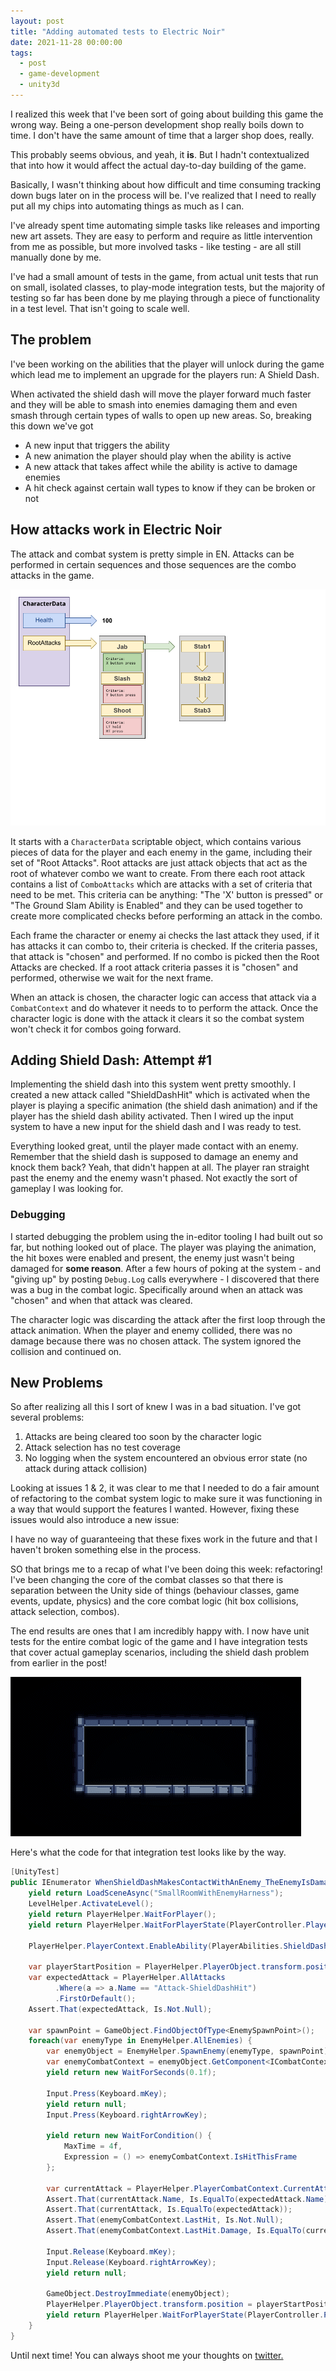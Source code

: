 ```yaml
---
layout: post
title: "Adding automated tests to Electric Noir"
date: 2021-11-28 00:00:00
tags:
  - post
  - game-development
  - unity3d
---
```


I realized this week that I've been sort of going about building this game the wrong way. Being a one-person development shop really boils down to time. I don't have the same amount of time that a larger shop does, really.

This probably seems obvious, and yeah, it **is**. But I hadn't contextualized that into how it would affect the actual day-to-day building of the game.

Basically, I wasn't thinking about how difficult and time consuming tracking down bugs later on in the process will be. I've realized that I need to really put all my chips into automating things as much as I can. 

I've already spent time automating simple tasks like releases and importing new art assets. They are easy to perform and require as little intervention from me as possible, but more involved tasks - like testing - are all still manually done by me.

I've had a small amount of tests in the game, from actual unit tests that run on small, isolated classes, to play-mode integration tests, but the majority of testing so far has been done by me playing through a piece of functionality in a test level. That isn't going to scale well.

## The problem

I've been working on the abilities that the player will unlock during the game which lead me to implement an upgrade for the players run: A Shield Dash.

When activated the shield dash will move the player forward much faster and they will be able to smash into enemies damaging them and even smash through certain types of walls to open up new areas. So, breaking this down we've got

- A new input that triggers the ability
- A new animation the player should play when the ability is active
- A new attack that takes affect while the ability is active to damage enemies
- A hit check against certain wall types to know if they can be broken or not

## How attacks work in Electric Noir

The attack and combat system is pretty simple in EN. Attacks can be performed in certain sequences and those sequences are the combo attacks in the game.

<img src="/electricnoir/how-attack-selection-works.png" />

It starts with a `CharacterData` scriptable object, which contains various pieces of data for the player and each enemy in the game, including their set of "Root Attacks". Root attacks are just attack objects that act as the root of whatever combo we want to create. From there each root attack contains a list of `ComboAttacks` which are attacks with a set of criteria that need to be met. This criteria can be anything: "The 'X' button is pressed" or "The Ground Slam Ability is Enabled" and they can be used together to create more complicated checks before performing an attack in the combo.

Each frame the character or enemy ai checks the last attack they used, if it has attacks it can combo to, their criteria is checked. If the criteria passes, that attack is "chosen" and performed. If no combo is picked then the Root Attacks are checked. If a root attack criteria passes it is "chosen" and performed, otherwise we wait for the next frame.

When an attack is chosen, the character logic can access that attack via a `CombatContext` and do whatever it needs to to perform the attack. Once the character logic is done with the attack it clears it so the combat system won't check it for combos going forward.

## Adding Shield Dash: Attempt #1

Implementing the shield dash into this system went pretty smoothly. I created a new attack called "ShieldDashHit" which is activated when the player is playing a specific animation (the shield dash animation) and if the player has the shield dash ability activated. Then I wired up the input system to have a new input for the shield dash and I was ready to test.

Everything looked great, until the player made contact with an enemy. Remember that the shield dash is supposed to damage an enemy and knock them back? Yeah, that didn't happen at all. The player ran straight past the enemy and the enemy wasn't phased. Not exactly the sort of gameplay I was looking for.

### Debugging

I started debugging the problem using the in-editor tooling I had built out so far, but nothing looked out of place. The player was playing the animation, the hit boxes were enabled and present, the enemy just wasn't being damaged for **some reason**. After a few hours of poking at the system - and "giving up" by posting `Debug.Log` calls everywhere - I discovered that there was a bug in the combat logic. Specifically around when an attack was "chosen" and when that attack was cleared.

The character logic was discarding the attack after the first loop through the attack animation. When the player and enemy collided, there was no damage because there was no chosen attack. The system ignored the collision and continued on.

## New Problems

So after realizing all this I sort of knew I was in a bad situation. I've got several problems:

1. Attacks are being cleared too soon by the character logic
2. Attack selection has no test coverage
3. No logging when the system encountered an obvious error state (no attack during attack collision)

Looking at issues 1 & 2, it was clear to me that I needed to do a fair amount of refactoring to the combat system logic to make sure it was functioning in a way that would support the features I wanted. However, fixing these issues would also introduce a new issue:

I have no way of guaranteeing that these fixes work in the future and that I haven't broken something else in the process.

SO that brings me to a recap of what I've been doing this week: refactoring! I've been changing the core of the combat classes so that there is separation between the Unity side of things (behaviour classes, game events, update, physics) and the core combat logic (hit box collisions, attack selection, combos).

The end results are ones that I am incredibly happy with. I now have unit tests for the entire combat logic of the game and I have integration tests that cover actual gameplay scenarios, including the shield dash problem from earlier in the post!

<img src="/electricnoir/adding-automated-tests-to-unity-integration.gif" />

Here's what the code for that integration test looks like by the way.

```csharp
[UnityTest]
public IEnumerator WhenShieldDashMakesContactWithAnEnemy_TheEnemyIsDamaged() {
    yield return LoadSceneAsync("SmallRoomWithEnemyHarness");
    LevelHelper.ActivateLevel();
    yield return PlayerHelper.WaitForPlayer();
    yield return PlayerHelper.WaitForPlayerState(PlayerController.PlayerStates.Idle);

    PlayerHelper.PlayerContext.EnableAbility(PlayerAbilities.ShieldDash);

    var playerStartPosition = PlayerHelper.PlayerObject.transform.position;
    var expectedAttack = PlayerHelper.AllAttacks
          .Where(a => a.Name == "Attack-ShieldDashHit")
          .FirstOrDefault();
    Assert.That(expectedAttack, Is.Not.Null);

    var spawnPoint = GameObject.FindObjectOfType<EnemySpawnPoint>();
    foreach(var enemyType in EnemyHelper.AllEnemies) {
        var enemyObject = EnemyHelper.SpawnEnemy(enemyType, spawnPoint);
        var enemyCombatContext = enemyObject.GetComponent<ICombatContext>();
        yield return new WaitForSeconds(0.1f);

        Input.Press(Keyboard.mKey);
        yield return null;
        Input.Press(Keyboard.rightArrowKey);

        yield return new WaitForCondition() {
            MaxTime = 4f,
            Expression = () => enemyCombatContext.IsHitThisFrame
        };

        var currentAttack = PlayerHelper.PlayerCombatContext.CurrentAttack;
        Assert.That(currentAttack.Name, Is.EqualTo(expectedAttack.Name));
        Assert.That(currentAttack, Is.EqualTo(expectedAttack));
        Assert.That(enemyCombatContext.LastHit, Is.Not.Null);
        Assert.That(enemyCombatContext.LastHit.Damage, Is.EqualTo(currentAttack.Damage));

        Input.Release(Keyboard.mKey);
        Input.Release(Keyboard.rightArrowKey);
        yield return null;

        GameObject.DestroyImmediate(enemyObject);
        PlayerHelper.PlayerObject.transform.position = playerStartPosition;
        yield return PlayerHelper.WaitForPlayerState(PlayerController.PlayerStates.Idle);
    }
}
```

Until next time! You can always shoot me your thoughts on [twitter.](https://www.twitter.com/codeimpossible)

